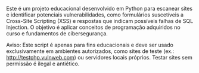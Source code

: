   Este é um projeto educacional desenvolvido em Python para escanear sites e identificar potenciais vulnerabilidades,
como formulários suscetíveis a Cross-Site Scripting (XSS) e respostas que indicam possíveis falhas de SQL Injection.
   O objetivo é aplicar conceitos de programação adquiridos no curso e fundamentos de cibersegurança.

Aviso: Este script é apenas para fins educacionais e deve ser usado exclusivamente em ambientes autorizados, como sites de teste (ex.: http://testphp.vulnweb.com) ou servidores locais próprios. Testar sites sem permissão é ilegal e antiético.